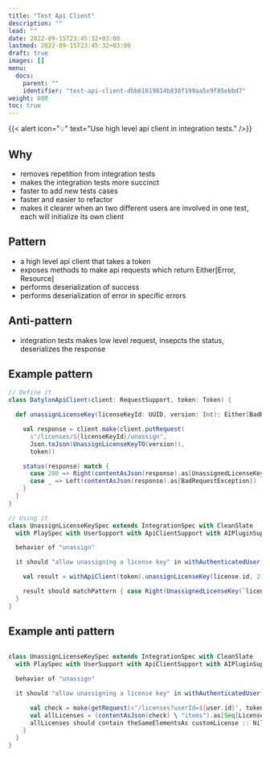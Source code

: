 ```yaml
---
title: "Test Api Client"
description: ""
lead: ""
date: 2022-09-15T23:45:32+03:00
lastmod: 2022-09-15T23:45:32+03:00
draft: true
images: []
menu:
  docs:
    parent: ""
    identifier: "test-api-client-dbb61619814b838f199aa5e9f85ebbd7"
weight: 800
toc: true
---
```


{{< alert icon="💡" text="Use high level api client in integration tests." />}}	

## Why
- removes repetition from integration tests
- makes the integration tests more succinct
- faster to add new tests cases
- faster and easier to refactor
- makes it clearer when an two different users are involved in one test, each will initialize its own client

## Pattern
- a high level api client that takes a token
- exposes methods to make api requests which return Either[Error, Resource]
- performs deserialization of success
- performs deserialization of error in specific errors

## Anti-pattern
- integration tests makes low level request, insepcts the status, deserializes the response

## Example pattern 


```scala 
// Define it
class DatylonApiClient(client: RequestSupport, token: Token) {

  def unassignLicenseKey(licenseKeyId: UUID, version: Int): Either[BadRequestException, UnassignedLicenseKey] = {

    val response = client.make(client.putRequest(
      s"/licenses/${licenseKeyId}/unassign",
      Json.toJson(UnassignLicenseKeyTO(version)),
      token))

    status(response) match {
      case 200 => Right(contentAsJson(response).as[UnassignedLicenseKey])
      case _ => Left(contentAsJson(response).as[BadRequestException])
    }
  }
}
```

```scala
// Using it
class UnassignLicenseKeySpec extends IntegrationSpec with CleanSlate
  with PlaySpec with UserSupport with ApiClientSupport with AIPluginSupport {

  behavior of "unassign"

  it should "allow unassigning a license key" in withAuthenticatedUser() { (user, token) =>

    val result = withApiClient(token).unassignLicenseKey(license.id, 2)

    result should matchPattern { case Right(UnassignedLicenseKey(`licenseId`, `subscriptionId`, 3)) => }
  }
}

```


## Example anti pattern

```scala

class UnassignLicenseKeySpec extends IntegrationSpec with CleanSlate
  with PlaySpec with UserSupport with ApiClientSupport with AIPluginSupport {

  behavior of "unassign"

  it should "allow unassigning a license key" in withAuthenticatedUser() { (user, token) =>

      val check = make(getRequest(s"/licenses?userId=${user.id}", token))
      val allLicenses = (contentAsJson(check) \ "items").as[Seq[License]]
      allLicenses should contain theSameElementsAs customLicense :: Nil
    }
  }
}
```